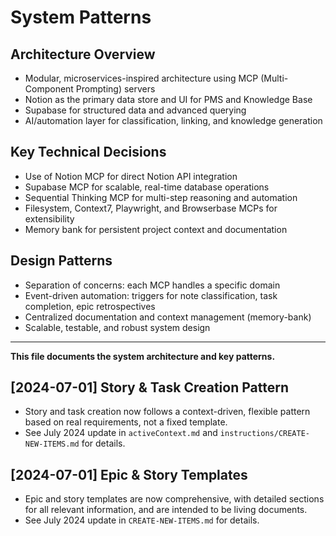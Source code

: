 # System Patterns

## Architecture Overview
- Modular, microservices-inspired architecture using MCP (Multi-Component Prompting) servers
- Notion as the primary data store and UI for PMS and Knowledge Base
- Supabase for structured data and advanced querying
- AI/automation layer for classification, linking, and knowledge generation

## Key Technical Decisions
- Use of Notion MCP for direct Notion API integration
- Supabase MCP for scalable, real-time database operations
- Sequential Thinking MCP for multi-step reasoning and automation
- Filesystem, Context7, Playwright, and Browserbase MCPs for extensibility
- Memory bank for persistent project context and documentation

## Design Patterns
- Separation of concerns: each MCP handles a specific domain
- Event-driven automation: triggers for note classification, task completion, epic retrospectives
- Centralized documentation and context management (memory-bank)
- Scalable, testable, and robust system design

---

**This file documents the system architecture and key patterns.**

## [2024-07-01] Story & Task Creation Pattern
- Story and task creation now follows a context-driven, flexible pattern based on real requirements, not a fixed template.
- See July 2024 update in `activeContext.md` and `instructions/CREATE-NEW-ITEMS.md` for details.

## [2024-07-01] Epic & Story Templates
- Epic and story templates are now comprehensive, with detailed sections for all relevant information, and are intended to be living documents.
- See July 2024 update in `CREATE-NEW-ITEMS.md` for details. 